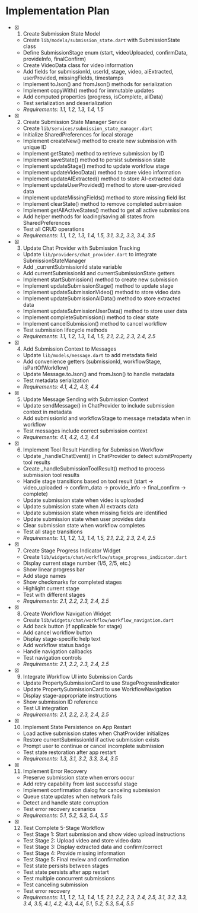 # Implementation Plan

- [x] 1. Create Submission State Model





  - Create `lib/models/submission_state.dart` with SubmissionState class
  - Define SubmissionStage enum (start, videoUploaded, confirmData, provideInfo, finalConfirm)
  - Create VideoData class for video information
  - Add fields for submissionId, userId, stage, video, aiExtracted, userProvided, missingFields, timestamps
  - Implement toJson() and fromJson() methods for serialization
  - Implement copyWith() method for immutable updates
  - Add computed properties (progress, isComplete, allData)
  - Test serialization and deserialization
  - _Requirements: 1.1, 1.2, 1.3, 1.4, 1.5_

- [x] 2. Create Submission State Manager Service





  - Create `lib/services/submission_state_manager.dart`
  - Initialize SharedPreferences for local storage
  - Implement createNew() method to create new submission with unique ID
  - Implement getState() method to retrieve submission by ID
  - Implement saveState() method to persist submission state
  - Implement updateStage() method to update workflow stage
  - Implement updateVideoData() method to store video information
  - Implement updateAIExtracted() method to store AI-extracted data
  - Implement updateUserProvided() method to store user-provided data
  - Implement updateMissingFields() method to store missing field list
  - Implement clearState() method to remove completed submission
  - Implement getAllActiveStates() method to get all active submissions
  - Add helper methods for loading/saving all states from SharedPreferences
  - Test all CRUD operations
  - _Requirements: 1.1, 1.2, 1.3, 1.4, 1.5, 3.1, 3.2, 3.3, 3.4, 3.5_

- [x] 3. Update Chat Provider with Submission Tracking





  - Update `lib/providers/chat_provider.dart` to integrate SubmissionStateManager
  - Add _currentSubmissionId state variable
  - Add currentSubmissionId and currentSubmissionState getters
  - Implement startSubmission() method to create new submission
  - Implement updateSubmissionStage() method to update stage
  - Implement updateSubmissionVideo() method to store video data
  - Implement updateSubmissionAIData() method to store extracted data
  - Implement updateSubmissionUserData() method to store user data
  - Implement completeSubmission() method to clear state
  - Implement cancelSubmission() method to cancel workflow
  - Test submission lifecycle methods
  - _Requirements: 1.1, 1.2, 1.3, 1.4, 1.5, 2.1, 2.2, 2.3, 2.4, 2.5_

- [x] 4. Add Submission Context to Messages





  - Update `lib/models/message.dart` to add metadata field
  - Add convenience getters (submissionId, workflowStage, isPartOfWorkflow)
  - Update Message.toJson() and fromJson() to handle metadata
  - Test metadata serialization
  - _Requirements: 4.1, 4.2, 4.3, 4.4_

- [x] 5. Update Message Sending with Submission Context





  - Update sendMessage() in ChatProvider to include submission context in metadata
  - Add submissionId and workflowStage to message metadata when in workflow
  - Test messages include correct submission context
  - _Requirements: 4.1, 4.2, 4.3, 4.4_

- [x] 6. Implement Tool Result Handling for Submission Workflow





  - Update _handleChatEvent() in ChatProvider to detect submitProperty tool results
  - Create _handleSubmissionToolResult() method to process submission tool results
  - Handle stage transitions based on tool result (start → video_uploaded → confirm_data → provide_info → final_confirm → complete)
  - Update submission state when video is uploaded
  - Update submission state when AI extracts data
  - Update submission state when missing fields are identified
  - Update submission state when user provides data
  - Clear submission state when workflow completes
  - Test all stage transitions
  - _Requirements: 1.1, 1.2, 1.3, 1.4, 1.5, 2.1, 2.2, 2.3, 2.4, 2.5_

- [x] 7. Create Stage Progress Indicator Widget





  - Create `lib/widgets/chat/workflow/stage_progress_indicator.dart`
  - Display current stage number (1/5, 2/5, etc.)
  - Show linear progress bar
  - Add stage names
  - Show checkmarks for completed stages
  - Highlight current stage
  - Test with different stages
  - _Requirements: 2.1, 2.2, 2.3, 2.4, 2.5_

- [x] 8. Create Workflow Navigation Widget





  - Create `lib/widgets/chat/workflow/workflow_navigation.dart`
  - Add back button (if applicable for stage)
  - Add cancel workflow button
  - Display stage-specific help text
  - Add workflow status badge
  - Handle navigation callbacks
  - Test navigation controls
  - _Requirements: 2.1, 2.2, 2.3, 2.4, 2.5_

- [x] 9. Integrate Workflow UI into Submission Cards





  - Update PropertySubmissionCard to use StageProgressIndicator
  - Update PropertySubmissionCard to use WorkflowNavigation
  - Display stage-appropriate instructions
  - Show submission ID reference
  - Test UI integration
  - _Requirements: 2.1, 2.2, 2.3, 2.4, 2.5_

- [x] 10. Implement State Persistence on App Restart





  - Load active submission states when ChatProvider initializes
  - Restore currentSubmissionId if active submission exists
  - Prompt user to continue or cancel incomplete submission
  - Test state restoration after app restart
  - _Requirements: 1.3, 3.1, 3.2, 3.3, 3.4, 3.5_

- [x] 11. Implement Error Recovery





  - Preserve submission state when errors occur
  - Add retry capability from last successful stage
  - Implement confirmation dialog for canceling submission
  - Queue state updates when network fails
  - Detect and handle state corruption
  - Test error recovery scenarios
  - _Requirements: 5.1, 5.2, 5.3, 5.4, 5.5_

- [x] 12. Test Complete 5-Stage Workflow






  - Test Stage 1: Start submission and show video upload instructions
  - Test Stage 2: Upload video and store video data
  - Test Stage 3: Display extracted data and confirm/correct
  - Test Stage 4: Provide missing information
  - Test Stage 5: Final review and confirmation
  - Test state persists between stages
  - Test state persists after app restart
  - Test multiple concurrent submissions
  - Test canceling submission
  - Test error recovery
  - _Requirements: 1.1, 1.2, 1.3, 1.4, 1.5, 2.1, 2.2, 2.3, 2.4, 2.5, 3.1, 3.2, 3.3, 3.4, 3.5, 4.1, 4.2, 4.3, 4.4, 5.1, 5.2, 5.3, 5.4, 5.5_
